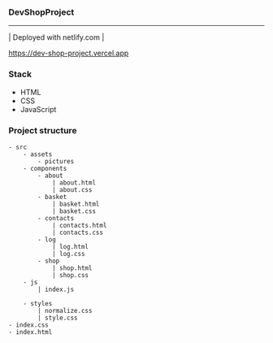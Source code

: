 ### DevShopProject


---

| Deployed with netlify.com |

https://dev-shop-project.vercel.app

### Stack


- HTML
- CSS
- JavaScript

### Project structure


```
- src
    - assets
        - pictures
    - components
        - about
            | about.html
            | about.css
        - basket
            | basket.html
            | basket.css
        - contacts
            | contacts.html
            | contacts.css
        - log
            | log.html
            | log.css
        - shop
            | shop.html
            | shop.css
    - js
        | index.js

    - styles
        | normalize.css
        | style.css
- index.css
- index.html

```
